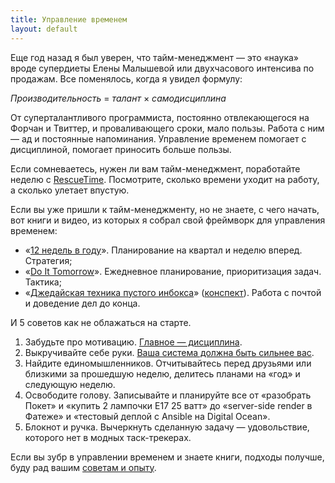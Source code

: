 ```yaml
---
title: Управление временем
layout: default
---
```


Еще год назад я был уверен, что тайм-менеджмент — это «наука» вроде супердиеты Елены Малышевой или двухчасового интенсива по продажам. Все поменялось, когда я увидел формулу:

<div class="outstanding">
  <em>Производительность</em> = <em>талант</em> × <em>самодисциплина</em>
</div>

От суперталантливого программиста, постоянно отвлекающегося на Форчан и Твиттер, и проваливающего сроки, мало пользы. Работа с ним — ад и постоянные напоминания. Управление временем помогает с дисциплиной, помогает приносить больше пользы.

Если сомневаетесь, нужен ли вам тайм-менеджмент, поработайте неделю с [RescueTime](https://www.rescuetime.com/). Посмотрите, сколько времени уходит на работу, а сколько улетает впустую.

Если вы уже пришли к тайм-менеджменту, но не знаете, с чего начать, вот книги и видео, из которых я собрал свой фреймворк для управления временем:

* «[12 недель в году](http://www.mann-ivanov-ferber.ru/books/12_nedel_v_godu/)». Планирование на квартал и неделю вперед. Стратегия;
* «[Do It Tomorrow](http://www.amazon.com/Tomorrow-Other-Secrets-Time-Management/dp/0340909129)». Ежедневное планирование, приоритизация задач. Тактика;
* «[Джедайская техника пустого инбокса](http://www.youtube.com/watch?v=qDEOUKfa5go)» ([конспект](http://sergeysichkar.ru/?go=all%2Fdzhedayskaya-tehnika-pustogo-inboksa-ili-kak-dovodit-dela-do-kon%2F)). Работа с почтой и доведение дел до конца.

И 5 советов как не облажаться на старте.

1. Забудьте про мотивацию. [Главное — дисциплина](http://www.wisdomination.com/screw-motivation-what-you-need-is-discipline/).
2. Выкручивайте себе руки. [Ваша система должна быть сильнее вас](http://sergeykorol.ru/blog/exoskeleton/).
3. Найдите единомышленников. Отчитывайтесь перед друзьями или близкими за прошедшую неделю, делитесь планами на «год» и следующую неделю.
4. Освободите голову. Записывайте и планируйте все от «разобрать Покет» и «купить 2 лампочки E17 25 ватт» до «server-side render в Фатеже» и «тестовый деплой с Ansible на Digital Ocean».
5. Блокнот и ручка. Вычеркнуть сделанную задачу — удовольствие, которого нет в модных таск-трекерах.

Если вы зубр в управлении временем и знаете книги, подходы получше, буду рад вашим [советам и опыту](https://twitter.com/vazilla).
